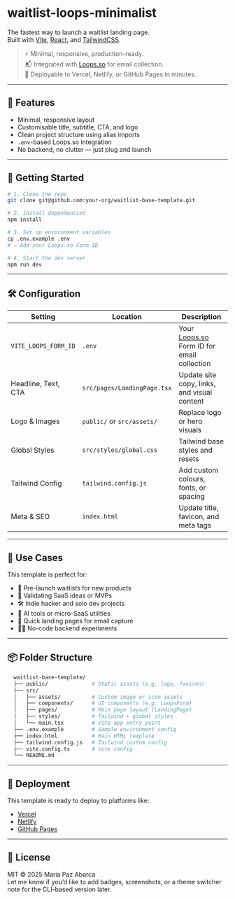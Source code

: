 # waitlist-loops-minimalist

The fastest way to launch a waitlist landing page.  
Built with [Vite](https://vitejs.dev/), [React](https://react.dev/), and [TailwindCSS](https://tailwindcss.com/).

> ⚡️ Minimal, responsive, production-ready.  
> 📬 Integrated with [Loops.so](https://loops.so) for email collection.  
> 🚀 Deployable to Vercel, Netlify, or GitHub Pages in minutes.

---

## 🧱 Features

- Minimal, responsive layout
- Customisable title, subtitle, CTA, and logo
- Clean project structure using alias imports
- `.env`-based Loops.so integration
- No backend, no clutter — just plug and launch

---

## 🚀 Getting Started

```bash
# 1. Clone the repo
git clone git@github.com:your-org/waitlist-base-template.git

# 2. Install dependencies
npm install

# 3. Set up environment variables
cp .env.example .env
# → Add your Loops.so Form ID

# 4. Start the dev server
npm run dev
```

---

## 🛠 Configuration

| Setting        | Location               | Description                                 |
|----------------|------------------------|---------------------------------------------|
| `VITE_LOOPS_FORM_ID` | `.env`                | Your [Loops.so](https://loops.so) Form ID for email collection |
| Headline, Text, CTA | `src/pages/LandingPage.tsx` | Update site copy, links, and visual content |
| Logo & Images  | `public/` or `src/assets/` | Replace logo or hero visuals                |
| Global Styles  | `src/styles/global.css` | Tailwind base styles and resets             |
| Tailwind Config| `tailwind.config.js`    | Add custom colours, fonts, or spacing       |
| Meta & SEO     | `index.html`            | Update title, favicon, and meta tags        |

---

## 🧠 Use Cases

This template is perfect for:

- 🚀 Pre-launch waitlists for new products
- 🧪 Validating SaaS ideas or MVPs
- 🛠 Indie hacker and solo dev projects
- 🤖 AI tools or micro-SaaS utilities
- 📩 Quick landing pages for email capture
- 🧘‍♀️ No-code backend experiments

---

## 📦 Folder Structure

```bash
  waitlist-base-template/
  ├── public/              # Static assets (e.g. logo, favicon)
  ├── src/
  │   ├── assets/          # Custom image or icon assets
  │   ├── components/      # UI components (e.g. LoopsForm)
  │   ├── pages/           # Main page layout (LandingPage)
  │   ├── styles/          # Tailwind + global styles
  │   └── main.tsx         # Vite app entry point
  ├── .env.example         # Sample environment config
  ├── index.html           # Main HTML template
  ├── tailwind.config.js   # Tailwind custom config
  ├── vite.config.ts       # Vite config
  └── README.md
```

---

## 🚀 Deployment

This template is ready to deploy to platforms like:

- [Vercel](https://vercel.com/)
- [Netlify](https://www.netlify.com/)
- [GitHub Pages](https://pages.github.com/)

---

## 🪪 License

MIT © 2025 Maria Paz Abarca
</br>
Let me know if you’d like to add badges, screenshots, or a theme switcher note for the CLI-based version later.
